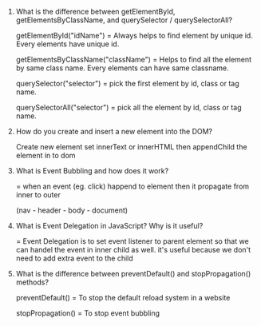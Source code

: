 1. What is the difference between getElementById, getElementsByClassName, and querySelector / querySelectorAll?
   
   getElementById("idName")
   = Always helps to find element by unique id. Every elements have unique id.

   getElementsByClassName("className")
   = Helps to find all the element by same class name. Every elements can have same classname.

   querySelector("selector")
   = pick the first element by id, class or tag name. 

   querySelectorAll("selector")
   = pick all the element by id, class or tag name. 

2. How do you create and insert a new element into the DOM?

   Create new element
   set innerText or innerHTML
   then appendChild the element in to dom

3. What is Event Bubbling and how does it work?

   = when an event (eg. click) happend to element then it propagate from inner to outer
   
   (nav - header - body - document)

5. What is Event Delegation in JavaScript? Why is it useful?

   = Event Delegation is to set event listener to parent element so that we can handel the event in inner child as well.
     it's useful because we don't need to add extra event to the child

6. What is the difference between preventDefault() and stopPropagation() methods?
   
   preventDefault()
   = To stop the default reload system in a website
   
   stopPropagation()
   = To stop event bubbling

   
